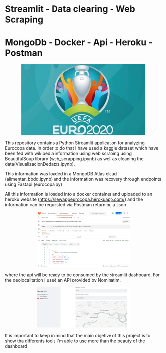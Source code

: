 # Streamlit - Data clearing - Web  Scraping 
# MongoDb - Docker - Api - Heroku - Postman

<p align="center">
  <img width="400" src="/img/OIP.jpg" alt="mid_bootcamp_project">
</p>
This repository contains a Python Streamlit application for analyzing Eurocopa data.
In  order to do that I have used a kaggle dataset which have been fed with wikipedia information using web scraping using BeautifulSoup library  (web_scrapping.ipynb) as well as cleaning the data(VisualizacionDedatos.ipynb).

This information was loaded in a MongoDB Atlas cloud (alimentar_bbdd.ipynb) and the information was recovery through endpoints using Fastapi (eurocopa.py)

All this information is loaded into a docker container and uploaded to an heroku website (https://newappeurocopa.herokuapp.com/) and  the information can be requested via Postman returning a .json 
<p align="center">
  <img width="300" src="/img/postman.jpg" alt="mid_bootcamp_project">
</p>
where the api  will be ready to be consumed by the streamlit dashboard. For the geolocalitation I used an API provided by Nominatim.
<p align="center">
  <img width="300" src="/img/Geolocalizacion.jpg" alt="mid_bootcamp_project">
</p>

It is important to keep in mind that the main objetive of this project is to show tha differents tools I'm able to use more than the beauty of the dashboard



